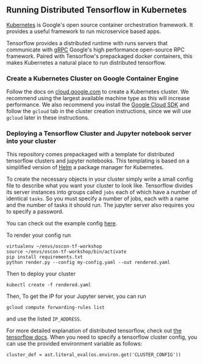 
## Running Distributed Tensorflow in Kubernetes

[Kubernetes](http://kubernetes.io/) is Google's open source container orchestration framework. It provides a useful framework to run microservice based apps.

Tensorflow provides a distributed runtime with runs servers that communicate with [gRPC](http://www.grpc.io/) Google's high performance open-source RPC framework. Paired with Tensorflow's prepackaged docker containers, this makes Kubernetes a natural place to run distributed tensorflow.

### Create a Kubernetes Cluster on Google Container Engine

Follow the docs on [cloud.google.com](https://cloud.google.com/container-engine/docs/clusters/operations) to create a Kubernetes cluster. We recommend using the largest available machine type as this will increase performance. We also recommend you install the [Google Cloud SDK](https://cloud.google.com/sdk/) and follow the `gcloud` tab in the cluster creation instructions, since we will use `gcloud` later in these instructions.

### Deploying a Tensorflow Cluster and Jupyter notebook server into your cluster

This repository comes prepackaged with a template for distributed tensorflow clusters and jupyter notebooks. This templating is based on a simplified version of [Helm](https://github.com/kubernetes/helm) a package manager for Kubernetes.

To create the necessary objects in your cluster simply write a small config file to describe what you want your cluster to look like. Tensorflow divides its server instances into groups called `jobs` each of which have a number of identical `tasks`. So you must specify a number of jobs, each with a name and the number of tasks it should run. The jupyter server also requires you to specify a password.

You can check out the example config [here](templates/config.yaml).

To render your config run

```
virtualenv ~/envs/oscon-tf-workshop
source ~/envs/oscon-tf-workshop/bin/activate
pip install requirements.txt
python render.py --config my-config.yaml --out rendered.yaml
```

Then to deploy your cluster

```
kubectl create -f rendered.yaml
```

Then, To get the IP for your Jupyter server, you can run

```
gcloud compute forwarding-rules list
```

and use the listed `IP_ADDRESS`.


For more detailed explanation of distributed tensorflow, check out [the tensorflow docs](https://github.com/tensorflow/tensorflow/blob/master/tensorflow/g3doc/how_tos/distributed/index.md). When you need to specify a tensorflow cluster config, you can use the provided environment variable as follows:

```
cluster_def = ast.literal_eval(os.environ.get('CLUSTER_CONFIG'))
```
